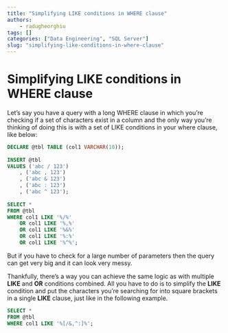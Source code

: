 ```yaml
---
title: "Simplifying LIKE conditions in WHERE clause"
authors: 
    - radugheorghiu
tags: []
categories: ["Data Engineering", "SQL Server"]
slug: "simplifying-like-conditions-in-where-clause"
---
```


# **Simplifying LIKE conditions in WHERE clause**

Let’s say you have a query with a long WHERE clause in which you’re checking if a set of characters exist in a column and the only way you’re thinking of doing this is with a set of LIKE conditions in your where clause, like below:

<!-- more -->

```sql title="Simplifying LIKE conditions in WHERE clause"
DECLARE @tbl TABLE (col1 VARCHAR(10));
 
INSERT @tbl
VALUES ('abc / 123')
    , ('abc , 123')
    , ('abc & 123')
    , ('abc : 123')
    , ('abc ^ 123');
 
SELECT *
FROM @tbl
WHERE col1 LIKE '%/%'
    OR col1 LIKE '%,%'
    OR col1 LIKE '%&%'
    OR col1 LIKE '%:%'
    OR col1 LIKE '%^%';
```

But if you have to check for a large number of parameters then the query can get very big and it can look very messy.

Thankfully, there’s a way you can achieve the same logic as with multiple **LIKE** and **OR** conditions combined. All you have to do is to simplify the **LIKE** condition and put the characters you’re searching for into square brackets in a single **LIKE** clause, just like in the following example.

```sql title="The simplified LIKE condition"
SELECT *
FROM @tbl
WHERE col1 LIKE '%[/&,^:]%';
```